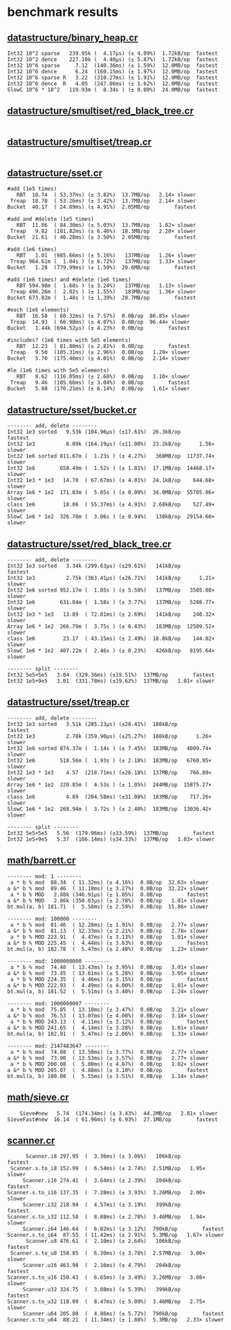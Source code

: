 # benchmark results

## [datastructure/binary_heap.cr](https://github.com/yuruhi/crystal_lib/blob/master/benchmarks/datastructure/binary_heap.cr)

```
Int32 10^2 sparse   239.95k (  4.17µs) (± 4.09%)  1.72kB/op  fastest
Int32 10^2 dence    227.10k (  4.40µs) (± 5.87%)  1.72kB/op  fastest
Int32 10^6 sparse     7.12  (140.36ms) (± 1.59%)  12.0MB/op  fastest
Int32 10^6 dence      6.24  (160.15ms) (± 1.97%)  12.0MB/op  fastest
Int32 10^6 sparse R   3.22  (310.27ms) (± 1.91%)  12.0MB/op  fastest
Int32 10^6 dence  R   4.05  (247.06ms) (± 1.62%)  12.0MB/op  fastest
SlowC 10^6 * 10^2   119.93m (  8.34s ) (± 0.00%)  24.0MB/op  fastest
```

## [datastructure/smultiset/red_black_tree.cr](https://github.com/yuruhi/crystal_lib/blob/master/benchmarks/datastructure/smultiset/red_black_tree.cr)

```

```

## [datastructure/smultiset/treap.cr](https://github.com/yuruhi/crystal_lib/blob/master/benchmarks/datastructure/smultiset/treap.cr)

```

```

## [datastructure/sset.cr](https://github.com/yuruhi/crystal_lib/blob/master/benchmarks/datastructure/sset.cr)

```
#add (1e5 times)
   RBT  18.74  ( 53.37ms) (± 3.82%)  13.7MB/op   2.14× slower
 Treap  18.78  ( 53.26ms) (± 3.42%)  13.7MB/op   2.14× slower
Bucket  40.17  ( 24.89ms) (± 4.91%)  2.05MB/op        fastest

#add and #delete (1e5 times)
   RBT  11.86  ( 84.30ms) (± 5.03%)  13.7MB/op   1.82× slower
 Treap   9.82  (101.82ms) (± 6.46%)  18.3MB/op   2.20× slower
Bucket  21.61  ( 46.28ms) (± 3.50%)  2.05MB/op        fastest

#add (1e6 times)
   RBT   1.01  (985.66ms) (± 5.16%)   137MB/op   1.26× slower
 Treap 964.61m (  1.04s ) (± 6.72%)   137MB/op   1.33× slower
Bucket   1.28  (779.99ms) (± 1.59%)  20.6MB/op        fastest

#add (1e6 times) and #delete (1e6 times)
   RBT 594.98m (  1.68s ) (± 3.24%)   137MB/op   1.13× slower
 Treap 496.26m (  2.02s ) (± 1.55%)   183MB/op   1.36× slower
Bucket 673.82m (  1.48s ) (± 1.39%)  20.7MB/op        fastest

#each (1e6 elements)
   RBT  16.58  ( 60.32ms) (± 7.57%)  0.0B/op  86.85× slower
 Treap  14.93  ( 66.98ms) (± 4.07%)  0.0B/op  96.44× slower
Bucket   1.44k (694.52µs) (± 4.23%)  0.0B/op        fastest

#includes? (1e6 times with 5e5 elements)
   RBT  12.23  ( 81.80ms) (± 2.81%)  0.0B/op        fastest
 Treap   9.50  (105.31ms) (± 2.96%)  0.0B/op   1.29× slower
Bucket   5.70  (175.40ms) (± 4.01%)  0.0B/op   2.14× slower

#le (1e6 times with 5e5 elements)
   RBT   8.62  (116.05ms) (± 2.68%)  0.0B/op   1.10× slower
 Treap   9.46  (105.66ms) (± 3.04%)  0.0B/op        fastest
Bucket   5.88  (170.21ms) (± 6.14%)  0.0B/op   1.61× slower
```

## [datastructure/sset/bucket.cr](https://github.com/yuruhi/crystal_lib/blob/master/benchmarks/datastructure/sset/bucket.cr)

```
-------- add, delete --------
Int32 1e3 sorted   9.53k (104.96µs) (±17.61%)  26.3kB/op           fastest
Int32 1e3          6.09k (164.19µs) (±11.00%)  23.2kB/op      1.56× slower
Int32 1e6 sorted 811.67m (  1.23s ) (± 4.27%)   368MB/op  11737.74× slower
Int32 1e6        658.49m (  1.52s ) (± 1.81%)  17.1MB/op  14468.17× slower
Int32 1e3 * 1e3   14.78  ( 67.67ms) (± 4.01%)  24.1kB/op    644.68× slower
Array 1e6 * 1e2  171.03m (  5.85s ) (± 0.00%)  34.0MB/op  55705.86× slower
class 1e6         18.06  ( 55.37ms) (± 4.91%)  2.68kB/op    527.49× slower
SlowC 1e6 * 1e2  326.78m (  3.06s ) (± 0.94%)   130kB/op  29154.60× slower
```

## [datastructure/sset/red_black_tree.cr](https://github.com/yuruhi/crystal_lib/blob/master/benchmarks/datastructure/sset/red_black_tree.cr)

```
-------- add, delete --------
Int32 1e3 sorted   3.34k (299.63µs) (±29.61%)   141kB/op           fastest
Int32 1e3          2.75k (363.41µs) (±26.71%)   141kB/op      1.21× slower
Int32 1e6 sorted 952.17m (  1.05s ) (± 5.58%)   137MB/op   3505.08× slower
Int32 1e6        631.04m (  1.58s ) (± 3.77%)   137MB/op   5288.77× slower
Int32 1e3 * 1e3   13.89  ( 72.01ms) (± 2.69%)   141kB/op    240.32× slower
Array 1e6 * 1e2  266.79m (  3.75s ) (± 0.43%)   183MB/op  12509.52× slower
class 1e6         23.17  ( 43.15ms) (± 2.49%)  18.8kB/op    144.02× slower
SlowC 1e6 * 1e2  407.22m (  2.46s ) (± 0.23%)   426kB/op   8195.64× slower

-------- split --------
Int32 5e5+5e5   3.04  (329.36ms) (±19.51%)  137MB/op        fastest
Int32 1e5+9e5   3.01  (331.78ms) (±19.62%)  137MB/op   1.01× slower
```

## [datastructure/sset/treap.cr](https://github.com/yuruhi/crystal_lib/blob/master/benchmarks/datastructure/sset/treap.cr)

```
-------- add, delete --------
Int32 1e3 sorted   3.51k (285.23µs) (±28.41%)  188kB/op           fastest
Int32 1e3          2.78k (359.90µs) (±25.27%)  188kB/op      1.26× slower
Int32 1e6 sorted 874.37m (  1.14s ) (± 7.45%)  183MB/op   4009.74× slower
Int32 1e6        518.56m (  1.93s ) (± 2.18%)  183MB/op   6760.95× slower
Int32 1e3 * 1e3    4.57  (218.71ms) (±26.18%)  137MB/op    766.80× slower
Array 1e6 * 1e2  220.85m (  4.53s ) (± 1.05%)  244MB/op  15875.27× slower
class 1e6          4.89  (204.58ms) (±31.08%)  183MB/op    717.26× slower
SlowC 1e6 * 1e2  268.94m (  3.72s ) (± 2.40%)  183MB/op  13036.42× slower

-------- split --------
Int32 5e5+5e5   5.56  (179.96ms) (±33.59%)  137MB/op        fastest
Int32 1e5+9e5   5.37  (186.14ms) (±34.33%)  137MB/op   1.03× slower
```

## [math/barrett.cr](https://github.com/yuruhi/crystal_lib/blob/master/benchmarks/math/barrett.cr)

```
-------- mod: 1 --------
 a * b % mod  88.34  ( 11.32ms) (± 4.16%)  0.0B/op  32.63× slower
a &* b % mod  89.46  ( 11.18ms) (± 3.27%)  0.0B/op  32.22× slower
 a * b % MOD   2.88k (346.91µs) (± 1.85%)  0.0B/op        fastest
a &* b % MOD   2.86k (350.03µs) (± 2.78%)  0.0B/op   1.01× slower
bt.mul(a, b) 181.71  (  5.50ms) (± 2.59%)  0.0B/op  15.86× slower

-------- mod: 100000 --------
 a * b % mod  81.46  ( 12.28ms) (± 1.91%)  0.0B/op   2.77× slower
a &* b % mod  81.13  ( 12.33ms) (± 2.21%)  0.0B/op   2.78× slower
 a * b % MOD 223.91  (  4.47ms) (± 3.13%)  0.0B/op   1.01× slower
a &* b % MOD 225.45  (  4.44ms) (± 3.63%)  0.0B/op        fastest
bt.mul(a, b) 182.78  (  5.47ms) (± 2.48%)  0.0B/op   1.23× slower

-------- mod: 1000000000 --------
 a * b % mod  74.48  ( 13.43ms) (± 3.95%)  0.0B/op   3.01× slower
a &* b % mod  73.45  ( 13.61ms) (± 5.28%)  0.0B/op   3.05× slower
 a * b % MOD 224.35  (  4.46ms) (± 3.15%)  0.0B/op        fastest
a &* b % MOD 222.93  (  4.49ms) (± 4.00%)  0.0B/op   1.01× slower
bt.mul(a, b) 181.52  (  5.51ms) (± 3.40%)  0.0B/op   1.24× slower

-------- mod: 1000000007 --------
 a * b % mod  75.85  ( 13.18ms) (± 3.47%)  0.0B/op   3.21× slower
a &* b % mod  76.53  ( 13.07ms) (± 4.00%)  0.0B/op   3.18× slower
 a * b % MOD 243.13  (  4.11ms) (± 3.12%)  0.0B/op        fastest
a &* b % MOD 241.65  (  4.14ms) (± 3.28%)  0.0B/op   1.01× slower
bt.mul(a, b) 182.91  (  5.47ms) (± 2.06%)  0.0B/op   1.33× slower

-------- mod: 2147483647 --------
 a * b % mod  74.08  ( 13.50ms) (± 3.77%)  0.0B/op   2.77× slower
a &* b % mod  73.90  ( 13.53ms) (± 3.57%)  0.0B/op   2.77× slower
 a * b % MOD 200.08  (  5.00ms) (± 4.67%)  0.0B/op   1.02× slower
a &* b % MOD 205.07  (  4.88ms) (± 3.10%)  0.0B/op        fastest
bt.mul(a, b) 180.08  (  5.55ms) (± 3.51%)  0.0B/op   1.14× slower
```

## [math/sieve.cr](https://github.com/yuruhi/crystal_lib/blob/master/benchmarks/math/sieve.cr)

```
    Sieve#new   5.74  (174.34ms) (± 3.43%)  44.2MB/op   2.81× slower
SieveFast#new  16.14  ( 61.96ms) (± 6.93%)  27.1MB/op        fastest
```

## [scanner.cr](https://github.com/yuruhi/crystal_lib/blob/master/benchmarks/scanner.cr)

```
      Scanner.i8 297.95  (  3.36ms) (± 3.06%)   106kB/op        fastest
 Scanner.s.to_i8 152.99  (  6.54ms) (± 2.74%)  2.51MB/op   1.95× slower
     Scanner.i16 274.41  (  3.64ms) (± 2.39%)   204kB/op        fastest
Scanner.s.to_i16 137.35  (  7.28ms) (± 3.93%)  3.26MB/op   2.00× slower
     Scanner.i32 218.94  (  4.57ms) (± 3.19%)   399kB/op        fastest
Scanner.s.to_i32 112.58  (  8.88ms) (± 2.78%)  3.46MB/op   1.94× slower
     Scanner.i64 146.64  (  6.82ms) (± 3.12%)  790kB/op        fastest
Scanner.s.to_i64  87.55  ( 11.42ms) (± 2.91%)  5.3MB/op   1.67× slower
      Scanner.u8 476.61  (  2.10ms) (± 2.64%)   106kB/op        fastest
 Scanner.s.to_u8 158.85  (  6.30ms) (± 3.78%)  2.57MB/op   3.00× slower
     Scanner.u16 463.98  (  2.16ms) (± 4.79%)   204kB/op        fastest
Scanner.s.to_u16 150.43  (  6.65ms) (± 3.49%)  3.26MB/op   3.08× slower
     Scanner.u32 324.75  (  3.08ms) (± 5.39%)   399kB/op        fastest
Scanner.s.to_u32 118.09  (  8.47ms) (± 5.09%)  3.46MB/op   2.75× slower
     Scanner.u64 205.80  (  4.86ms) (± 5.72%)  790kB/op        fastest
Scanner.s.to_u64  88.21  ( 11.34ms) (± 1.88%)  5.3MB/op   2.33× slower
```

